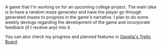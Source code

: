 A game that I'm working on for an upcoming college project. The main idea is to have a random maze generator and have the player go through generated mazes to progress in the game's narrative. I plan to do some weekly devlogs regarding the development of the game and incorporate feedback (if I receive any) into it.

You can also check my progress and planned features in [Gavelia's Trello Board](https://trello.com/b/ksxdVBMS/gavelia).
